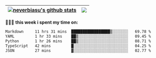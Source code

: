 | <a href="https://github.com/neverbiasu"><img align="center" src="https://github-readme-stats.vercel.app/api?username=neverbiasu&theme=dracula&show_icons=true&hide_border=true&count_private=true" alt="neverbiasu's github stats" /></a> | <a href="https://github.com/neverbiasu"><img align="center" src="https://github-readme-stats.vercel.app/api/top-langs/?username=neverbiasu&theme=dracula&show_icons=true&hide_border=true&layout=compact" /></a> |
| ------------- | ------------- |

👨🏾‍💻 **this week i spent my time on:**
<!--START_SECTION:waka-->

```txt
Markdown     11 hrs 31 mins  █████████████████▒░░░░░░░   69.78 %
YAML         1 hr 33 mins    ██▒░░░░░░░░░░░░░░░░░░░░░░   09.45 %
Python       1 hr 26 mins    ██▒░░░░░░░░░░░░░░░░░░░░░░   08.71 %
TypeScript   42 mins         █░░░░░░░░░░░░░░░░░░░░░░░░   04.25 %
JSON         27 mins         ▓░░░░░░░░░░░░░░░░░░░░░░░░   02.77 %
```

<!--END_SECTION:waka-->
